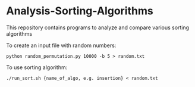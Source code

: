 # Analysis-Sorting-Algorithms
This repository contains programs to analyze and compare various sorting algorithms

To create an input file with random numbers:
```
python random_permutation.py 10000 -b 5 > random.txt
```

To use sorting algorithm:
```
./run_sort.sh {name_of_algo, e.g. insertion} < random.txt
```